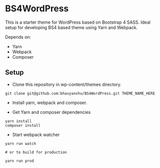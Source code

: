 # BS4WordPress


This is a starter theme for WordPress based on Bootstrap 4 SASS. Ideal setup for developing BS4 based theme using Yarn and Webpack.

Depends on:

- Yarn
- Webpack
- Composer

## Setup

- Clone this repository in wp-content/themes directory.

```git clone git@github.com:bhavyanshu/BS4WordPress.git THEME_NAME_HERE```

- Install yarn, webpack and composer.

- Get Yarn and composer dependencies

```
yarn install
composer install

```

- Start webpack watcher

```
yarn run watch

# or to build for production

yarn run prod
```
